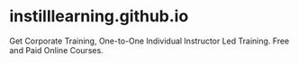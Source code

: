 # instilllearning.github.io
Get Corporate Training, One-to-One Individual Instructor Led Training. Free and Paid Online Courses. 
